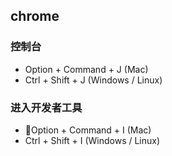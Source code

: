 ## chrome
### 控制台
- Option + Command + J (Mac)
- Ctrl + Shift + J (Windows / Linux)
### 进入开发者工具
- Option + Command + I (Mac)
- Ctrl + Shift + I (Windows / Linux)